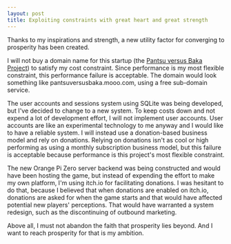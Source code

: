 ```yaml
---
layout: post
title: Exploiting constraints with great heart and great strength
---
```


Thanks to my inspirations and strength, a new utility factor for converging to prosperity has been created.

I will not buy a domain name for this startup (the [Pantsu versus Baka Project](https://webdva.itch.io/pantsu-versus-baka)) to satisfy my cost constraint. Since performance is my most flexible constraint, this performance failure is acceptable. The domain would look something like pantsuversusbaka.mooo.com, using a free sub-domain service.

The user accounts and sessions system using SQLite was being developed, but I've decided to change to a new system. To keep costs down and not expend a lot of development effort, I will not implement user accounts. User accounts are like an experimental technology to me anyway and I would like to have a reliable system. I will instead use a donation-based business model and rely on donations. Relying on donations isn't as cool or high performing as using a monthly subscription business model, but this failure is acceptable because performance is this project's most flexible constraint.

The new Orange Pi Zero server backend was being constructed and would have been hosting the game, but instead of expending the effort to make my own platform, I'm using itch.io for facilitating donations. I was hesitant to do that, because I believed that when donations are enabled on itch.io, donations are asked for when the game starts and that would have affected potential new players' perceptions. That would have warranted a system redesign, such as the discontinuing of outbound marketing.

Above all, I must not abandon the faith that prosperity lies beyond. And I want to reach prosperity for that is my ambition.
